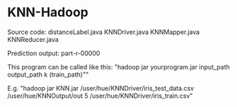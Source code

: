 # KNN-Hadoop

Source code:
distanceLabel.java
KNNDriver.java
KNNMapper.java
KNNReducer.java

Prediction output:
part-r-00000

This program can be called like this:
"hadoop jar yourprogram.jar input_path output_path k (train_path)""

E.g.
"hadoop jar KNN.jar /user/hue/KNNDriver/iris_test_data.csv /user/hue/KNNOutput/out 5 /user/hue/KNNDriver/iris_train.csv"

